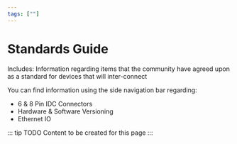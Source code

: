 ```yaml
---
tags: [""]
---
```

# Standards Guide
 Includes: Information regarding items that the community have agreed upon as a standard for devices that will inter-connect

You can find information using the side navigation bar regarding:
- 6 & 8 Pin IDC Connectors
- Hardware & Software Versioning
- Ethernet IO

::: tip TODO
Content to be created for this page
:::
